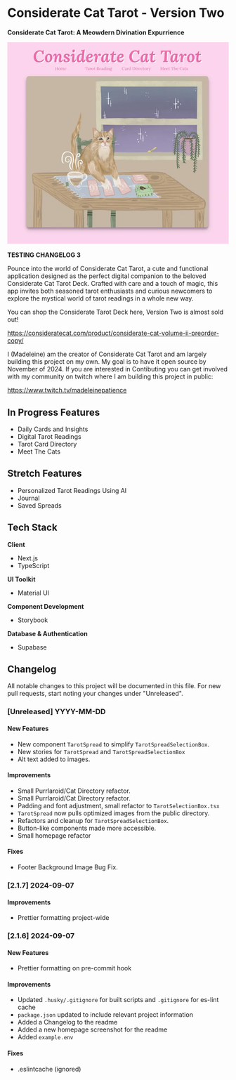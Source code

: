 # Considerate Cat Tarot - Version Two

**Considerate Cat Tarot: A Meowdern Divination Expurrience**

![App Screenshot](/public/image/cc-homepage.webp)

**TESTING CHANGELOG 3**

Pounce into the world of Considerate Cat Tarot, a cute and functional
application designed as the perfect digital companion to the beloved Considerate
Cat Tarot Deck. Crafted with care and a touch of magic, this app invites both
seasoned tarot enthusiasts and curious newcomers to explore the mystical world
of tarot readings in a whole new way.

You can shop the Considerate Tarot Deck here, Version Two is almost sold out!

https://consideratecat.com/product/considerate-cat-volume-ii-preorder-copy/

I (Madeleine) am the creator of Considerate Cat Tarot and am largely building
this project on my own. My goal is to have it open source by November of 2024.
If you are interested in Contibuting you can get involved with my community on
twitch where I am building this project in public:

https://www.twitch.tv/madeleinepatience

## In Progress Features

- Daily Cards and Insights
- Digital Tarot Readings
- Tarot Card Directory
- Meet The Cats

## Stretch Features

- Personalized Tarot Readings Using AI
- Journal
- Saved Spreads

## Tech Stack

**Client**

- Next.js
- TypeScript

**UI Toolkit**

- Material UI

**Component Development**

- Storybook

**Database & Authentication**

- Supabase

## Changelog

All notable changes to this project will be documented in this file. For new
pull requests, start noting your changes under "Unreleased".

### [Unreleased] YYYY-MM-DD

#### New Features

- New component `TarotSpread` to simplify `TarotSpreadSelectionBox`.
- New stories for `TarotSpread` and `TarotSpreadSelectionBox`
- Alt text added to images.

#### Improvements

- Small Purrlaroid/Cat Directory refactor.
- Small Purrlaroid/Cat Directory refactor.
- Padding and font adjustment, small refactor to `TarotSelectionBox.tsx`
- `TarotSpread` now pulls optimized images from the public directory.
- Refactors and cleanup for `TarotSpreadSelectionBox`.
- Button-like components made more accessible.
- Small homepage refactor

#### Fixes

- Footer Background Image Bug Fix.

### [2.1.7] 2024-09-07

#### Improvements

- Prettier formatting project-wide

### [2.1.6] 2024-09-07

#### New Features

- Prettier formatting on pre-commit hook

#### Improvements

- Updated `.husky/.gitignore` for built scripts and `.gitignore` for es-lint
  cache
- `package.json` updated to include relevant project information
- Added a Changelog to the readme
- Added a new homepage screenshot for the readme
- Added `example.env`

#### Fixes

- .eslintcache (ignored)
